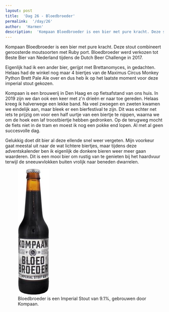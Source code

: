 ```yaml
---
layout: post
title:  'Dag 26 - Bloedbroeder'
permalink:  '/day/26'
author:  'Harmen'
description:  'Kompaan Bloedbroeder is een bier met pure kracht. Deze stout combineert geroosterde moutsoorten met Ruby port. Bloedbroeder werd verkozen tot Beste Bier van Nederland tijdens de Dutch Beer Challenge in 2017.'
---
```

<p class='intro'><span class='dropcap'>K</span>ompaan Bloedbroeder is een bier met pure kracht. Deze stout combineert geroosterde moutsoorten met Ruby port. Bloedbroeder werd verkozen tot Beste Bier van Nederland tijdens de Dutch Beer Challenge in 2017.</p>

Eigenlijk had ik een ander bier, gerijpt met Brettanomyces, in gedachten. Helaas had de winkel nog maar 4 biertjes van de Maximus Circus Monkey Python Brett Pale Ale over en dus heb ik op het laatste moment voor deze imperial stout gekozen.

Kompaan is een brouwerij in Den Haag en op fietsafstand van ons huis. In 2019 zijn we dan ook een keer met z'n drieën er naar toe gereden. Helaas kreeg ik halverwege een lekke band. Na veel zwoegen en zweten kwamen we eindelijk aan, maar bleek er een bierfestival te zijn. Dit was echter net iets te prijzig om voor een half uurtje van een biertje te nippen, waarna we om de hoek een laf troostbiertje hebben gedronken. Op de terugweg mocht de fiets niet in de tram en moest ik nog een pokke end lopen. Al met al geen succesvolle dag.

Gelukkig doet dit bier al deze ellende snel weer vergeten. Mijn voorkeur gaat meestal uit naar de wat lichtere biertjes, maar tijdens deze adventskalender ben ik eigenlijk de donkere bieren weer meer gaan waarderen. Dit is een mooi bier om rustig van te genieten bij het haardvuur terwijl de sneeuwvlokken buiten vrolijk naar beneden dwarrelen.

<figure><img src='/assets/img/day_26.jpg' alt=''/> <figcaption>Bloedbroeder is een Imperial Stout van 9.1%, gebrouwen door Kompaan.</figcaption></figure>
